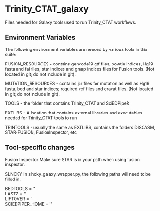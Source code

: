 # Trinity_CTAT_galaxy
Files needed for Galaxy tools used to run Trinity_CTAT workflows.

## Environment Variables

The following environment variables are needed by various tools in this suite:

FUSION_RESOURCES - contains gencode19 gtf files, bowtie indices, Hg19 fasta and fai files, star indices and gmap indices files for Fusion tools.
(Not located in git; do not include in git).

MUTATION_RESOURCES - contains jar files for mutation as well as Hg19 fasta, bed and star indices; required vcf files and cravat files.
(Not located in git; do not include in git).

TOOLS - the folder that contains Trinity_CTAT and SciEDPipeR

EXTLIBS - A location that contains external libraries and executables needed for Trinity_CTAT tools to run

TRINTOOLS - usually the same as EXTLIBS, contains the folders DISCASM, STAR-FUSION, FusionInspector, etc

## Tool-specific changes

Fusion Inspector
Make sure STAR is in your path when using fusion inspector.

SLNCKY
In slncky_galaxy_wrapper.py, the following paths will need to be filled in:

BEDTOOLS = ''    
LASTZ = ''    
LIFTOVER = ''    
SCIEDPIPER_HOME = ''    
